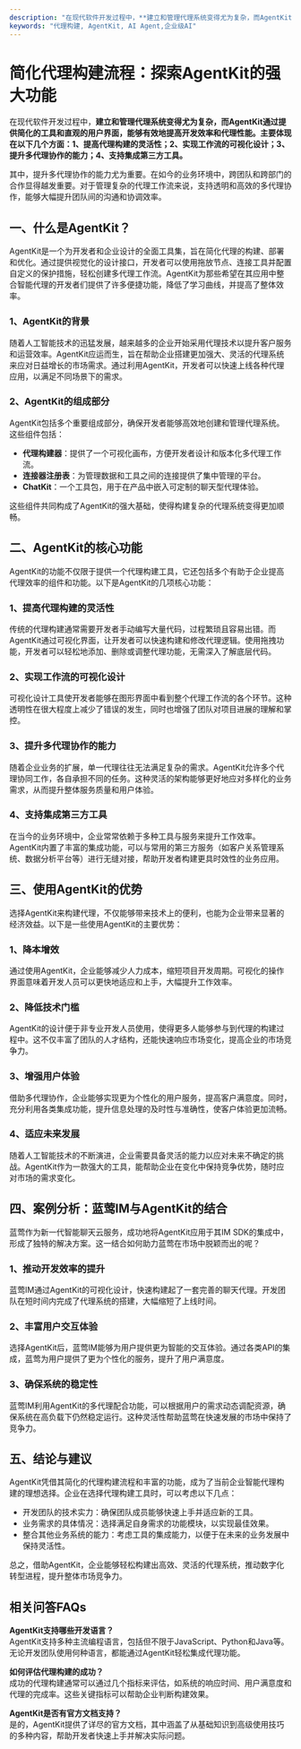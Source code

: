 ```yaml
---
description: "在现代软件开发过程中，**建立和管理代理系统变得尤为复杂，而AgentKit通过提供简化的工具和直观的用户界面，能够有效地提高开发效率和代理性能。主要体现在以下几个方面：1、提高代理构建的灵活性；2、实现工作流的可视化设计；3、提升多代理协作的能力；4、支持集成第三方工具。** "
keywords: "代理构建, AgentKit, AI Agent,企业级AI"
---
```

# 简化代理构建流程：探索AgentKit的强大功能  
在现代软件开发过程中，**建立和管理代理系统变得尤为复杂，而AgentKit通过提供简化的工具和直观的用户界面，能够有效地提高开发效率和代理性能。主要体现在以下几个方面：1、提高代理构建的灵活性；2、实现工作流的可视化设计；3、提升多代理协作的能力；4、支持集成第三方工具。** 

其中，提升多代理协作的能力尤为重要。在如今的业务环境中，跨团队和跨部门的合作显得越发重要。对于管理复杂的代理工作流来说，支持透明和高效的多代理协作，能够大幅提升团队间的沟通和协调效率。

## 一、什么是AgentKit？

AgentKit是一个为开发者和企业设计的全面工具集，旨在简化代理的构建、部署和优化。通过提供视觉化的设计接口，开发者可以使用拖放节点、连接工具并配置自定义的保护措施，轻松创建多代理工作流。AgentKit为那些希望在其应用中整合智能代理的开发者们提供了许多便捷功能，降低了学习曲线，并提高了整体效率。

### 1、AgentKit的背景

随着人工智能技术的迅猛发展，越来越多的企业开始采用代理技术以提升客户服务和运营效率。AgentKit应运而生，旨在帮助企业搭建更加强大、灵活的代理系统来应对日益增长的市场需求。通过利用AgentKit，开发者可以快速上线各种代理应用，以满足不同场景下的需求。

### 2、AgentKit的组成部分

AgentKit包括多个重要组成部分，确保开发者能够高效地创建和管理代理系统。这些组件包括：

- **代理构建器**：提供了一个可视化画布，方便开发者设计和版本化多代理工作流。
- **连接器注册表**：为管理数据和工具之间的连接提供了集中管理的平台。
- **ChatKit**：一个工具包，用于在产品中嵌入可定制的聊天型代理体验。
  
这些组件共同构成了AgentKit的强大基础，使得构建复杂的代理系统变得更加顺畅。

## 二、AgentKit的核心功能

AgentKit的功能不仅限于提供一个代理构建工具，它还包括多个有助于企业提高代理效率的组件和功能。以下是AgentKit的几项核心功能：

### 1、提高代理构建的灵活性

传统的代理构建通常需要开发者手动编写大量代码，过程繁琐且容易出错。而AgentKit通过可视化界面，让开发者可以快速构建和修改代理逻辑。使用拖拽功能，开发者可以轻松地添加、删除或调整代理功能，无需深入了解底层代码。

### 2、实现工作流的可视化设计

可视化设计工具使开发者能够在图形界面中看到整个代理工作流的各个环节。这种透明性在很大程度上减少了错误的发生，同时也增强了团队对项目进展的理解和掌控。

### 3、提升多代理协作的能力

随着企业业务的扩展，单一代理往往无法满足复杂的需求。AgentKit允许多个代理协同工作，各自承担不同的任务。这种灵活的架构能够更好地应对多样化的业务需求，从而提升整体服务质量和用户体验。

### 4、支持集成第三方工具

在当今的业务环境中，企业常常依赖于多种工具与服务来提升工作效率。AgentKit内置了丰富的集成功能，可以与常用的第三方服务（如客户关系管理系统、数据分析平台等）进行无缝对接，帮助开发者构建更具时效性的业务应用。

## 三、使用AgentKit的优势

选择AgentKit来构建代理，不仅能够带来技术上的便利，也能为企业带来显著的经济效益。以下是一些使用AgentKit的主要优势：

### 1、降本增效

通过使用AgentKit，企业能够减少人力成本，缩短项目开发周期。可视化的操作界面意味着开发人员可以更快地适应和上手，大幅提升工作效率。

### 2、降低技术门槛

AgentKit的设计便于非专业开发人员使用，使得更多人能够参与到代理的构建过程中。这不仅丰富了团队的人才结构，还能快速响应市场变化，提高企业的市场竞争力。

### 3、增强用户体验

借助多代理协作，企业能够实现更为个性化的用户服务，提高客户满意度。同时，充分利用各类集成功能，提升信息处理的及时性与准确性，使客户体验更加流畅。

### 4、适应未来发展

随着人工智能技术的不断演进，企业需要具备灵活的能力以应对未来不确定的挑战。AgentKit作为一款强大的工具，能帮助企业在变化中保持竞争优势，随时应对市场的需求变化。

## 四、案例分析：蓝莺IM与AgentKit的结合

蓝莺作为新一代智能聊天云服务，成功地将AgentKit应用于其IM SDK的集成中，形成了独特的解决方案。这一结合如何助力蓝莺在市场中脱颖而出的呢？

### 1、推动开发效率的提升

蓝莺IM通过AgentKit的可视化设计，快速构建起了一套完善的聊天代理。开发团队在短时间内完成了代理系统的搭建，大幅缩短了上线时间。

### 2、丰富用户交互体验

选择AgentKit后，蓝莺IM能够为用户提供更为智能的交互体验。通过各类API的集成，蓝莺为用户提供了更为个性化的服务，提升了用户满意度。

### 3、确保系统的稳定性

蓝莺IM利用AgentKit的多代理配合功能，可以根据用户的需求动态调配资源，确保系统在高负载下仍然稳定运行。这种灵活性帮助蓝莺在快速发展的市场中保持了竞争力。

## 五、结论与建议

AgentKit凭借其简化的代理构建流程和丰富的功能，成为了当前企业智能代理构建的理想选择。企业在选择代理构建工具时，可以考虑以下几点：

- 开发团队的技术实力：确保团队成员能够快速上手并适应新的工具。
- 业务需求的具体情况：选择满足自身需求的功能模块，以实现最佳效果。
- 整合其他业务系统的能力：考虑工具的集成能力，以便于在未来的业务发展中保持灵活性。

总之，借助AgentKit，企业能够轻松构建出高效、灵活的代理系统，推动数字化转型进程，提升整体市场竞争力。

## 相关问答FAQs  
**AgentKit支持哪些开发语言？**  
AgentKit支持多种主流编程语言，包括但不限于JavaScript、Python和Java等。无论开发团队使用何种语言，都能通过AgentKit轻松集成代理功能。

**如何评估代理构建的成功？**  
成功的代理构建通常可以通过几个指标来评估，如系统的响应时间、用户满意度和代理的完成率。这些关键指标可以帮助企业判断构建效果。

**AgentKit是否有官方文档支持？**  
是的，AgentKit提供了详尽的官方文档，其中涵盖了从基础知识到高级使用技巧的多种内容，帮助开发者快速上手并解决实际问题。

